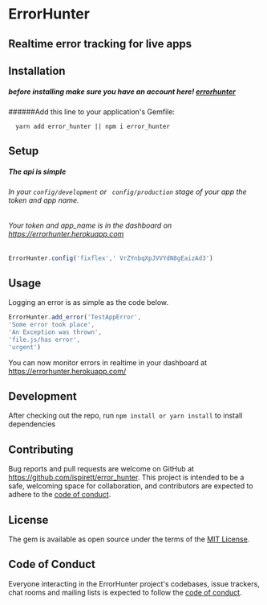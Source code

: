 # ErrorHunter

## Realtime error tracking for live apps

## Installation
##### before installing make sure you have an account here! [errorhunter](https://errorhunter.herokuapp.com)
######Add this line to your application's Gemfile:

```
  yarn add error_hunter || npm i error_hunter
```

## Setup

##### The api is simple

###### In your ```config/development``` or ``` config/production``` stage of your app the token and app name.
###### Your token and app_name is in the dashboard on https://errorhunter.herokuapp.com

```javascript 1.8
ErrorHunter.config('fixflex',' VrZYnbqXpJVVYdN8gEaizAd3')
```
## Usage
Logging an error is as simple as the code below.

 ```javascript 1.8
ErrorHunter.add_error('TestAppError', 
'Some error took place', 
'An Exception was thrown',
'file.js/has error',
 'urgent')
```
You can now monitor errors in realtime in your dashboard at https://errorhunter.herokuapp.com/

## Development

After checking out the repo, run `npm install or yarn install` to install dependencies


## Contributing

Bug reports and pull requests are welcome on GitHub at https://github.com/ispirett/error_hunter. This project is intended to be a safe, welcoming space for collaboration, and contributors are expected to adhere to the [code of conduct](https://github.com/[USERNAME]/error_hunter/blob/master/CODE_OF_CONDUCT.md).


## License

The gem is available as open source under the terms of the [MIT License](https://opensource.org/licenses/MIT).

## Code of Conduct

Everyone interacting in the ErrorHunter project's codebases, issue trackers, chat rooms and mailing lists is expected to follow the [code of conduct](https://github.com/ispirett/error_hunter_npm/blob/master/CODE_OF_CONDUCT.md).
